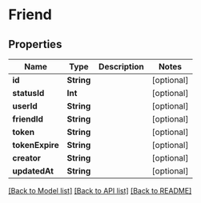 # Friend

## Properties
Name | Type | Description | Notes
------------ | ------------- | ------------- | -------------
**id** | **String** |  | [optional] 
**statusId** | **Int** |  | [optional] 
**userId** | **String** |  | [optional] 
**friendId** | **String** |  | [optional] 
**token** | **String** |  | [optional] 
**tokenExpire** | **String** |  | [optional] 
**creator** | **String** |  | [optional] 
**updatedAt** | **String** |  | [optional] 

[[Back to Model list]](../README.md#documentation-for-models) [[Back to API list]](../README.md#documentation-for-api-endpoints) [[Back to README]](../README.md)


